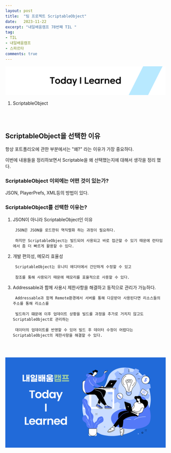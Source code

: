 ```yaml
---
layout: post
title:  "팀 프로젝트 ScriptableObject"
date:   2023-11-22
excerpt: "내일배움캠프 78번째 TIL "
tag:
- TIL
- 내일배움캠프
- 스파르타
comments: true
---
```


![nbcbanner](/assets/img/TILbanner.png)

1. ScriptableObject


<br/>
<br/>


##  ScriptableObject을 선택한 이유

항상 포트폴리오에 관한 부분에서는 "왜?" 라는 이유가 가장 중요하다.


이번에 내용들을 정리하보면서 Scriptable을 왜 선택했는지에 대해서 생각을 정리 했다.


### ScriptableObject 이외에는 어떤 것이 있는가?

JSON, PlayerPrefs, XML등의 방법이 있다.


### ScriptableObject를 선택한 이유는?

1. JSON이 아니라 ScriptableObject인 이유
   
        JSON은 JSON을 로드한뒤 역직렬화 하는 과정이 필요하다.

        하지만 ScriptableObject는 빌드되어 사용되고 바로 접근할 수 있기 때문에 런타임 에서 좀 더 빠르게 활용할 수 있다.

2. 개발 편의성, 메모리 효율성
   
        ScriptableObject는 유니티 에디터에서 간단하게 수정할 수 있고 
        
        참조를 통해 사용되기 때문에 메모리를 효율적으로 사용할 수 있다.

3. Addressable과 함께 사용시 제한사항을 해결하고 동적으로 관리가 가능하다.
    
        Addressable과 함께 Remote환경에서 서버를 통해 다운받아 사용된다면 리소스들의 주소를 통해 리소스를 
        
        빌드하기 떄문에 이후 업데이트 상황을 빌드를 과정을 추가로 거치지 않고도 ScriptableObject로 관리하는 
        
        데이터의 업데이트를 반영할 수 있어 빌드 후 데이터 수정이 어렵다는 ScriptableObject의 제한사항을 해결할 수 있다.



<br/>
<br/>

![nbcthumbnail](/assets/img/thumbnail-image.png)